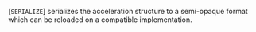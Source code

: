 [`SERIALIZE`] serializes the
acceleration structure to a semi-opaque format which can be reloaded on
a compatible implementation.
